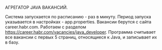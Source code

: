 АГРЕГАТОР JAVA ВАКАНСИЙ.

Система запускается по расписанию - раз в минуту.
Период запуска указывается в настройках - app.properties.
Вакансии берутся с сайта career.habr.com. Работаем с разделом https://career.habr.com/vacancies/java_developer.
Программа считывает все вакансии c первых 5 страниц, относящиеся к Java, и записывает их в базу.
